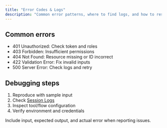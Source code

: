 ```yaml
---
title: "Error Codes & Logs"
description: "Common error patterns, where to find logs, and how to resolve failures."
---
```


## Common errors

- 401 Unauthorized: Check token and roles
- 403 Forbidden: Insufficient permissions
- 404 Not Found: Resource missing or ID incorrect
- 422 Validation Error: Fix invalid inputs
- 500 Server Error: Check logs and retry

## Debugging steps

1. Reproduce with sample input
2. Check [Session Logs](/observability/logs)
3. Inspect tool/flow configuration
4. Verify environment and credentials

<Tip>
Include input, expected output, and actual error when reporting issues.
</Tip>

